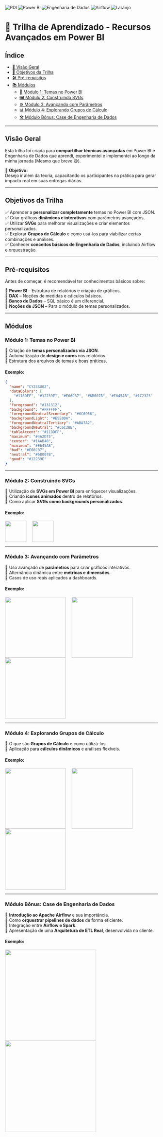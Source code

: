 ![PDI](https://img.shields.io/badge/PDI-purple)
![Power BI](https://img.shields.io/badge/Power_BI-yellow)
![Engenharia de Dados](https://img.shields.io/badge/Engenharia_de_Dados-blue)
![Airflow](https://img.shields.io/badge/Airflow-red)
![Laranjo](https://img.shields.io/badge/Laranjo-orange?logo=adguard&logoColor=white)

# 🚀 Trilha de Aprendizado - Recursos Avançados em Power BI

## Índice

- [📌 Visão Geral](#visão-geral)
- [🎯 Objetivos da Trilha](#objetivos-da-trilha)
- [🛠 Pré-requisitos](#pré-requisitos)
- [📚 Módulos](#módulos)
  - [🎨 Módulo 1: Temas no Power BI](#módulo-1-temas-no-power-bi)
  - [🖼️ Módulo 2: Construindo SVGs](#módulo-2-construindo-svgs)
  - [⚙️ Módulo 3: Avançando com Parâmetros](#módulo-3-avançando-com-parâmetros)
  - [📊 Módulo 4: Explorando Grupos de Cálculo](#módulo-4-explorando-grupos-de-cálculo)
  - [🛠️ Módulo Bônus: Case de Engenharia de Dados](#módulo-bônus-case-de-engenharia-de-dados)

---

## Visão Geral
Esta trilha foi criada para **compartilhar técnicas avançadas** em Power BI e Engenharia de Dados que aprendi, experimentei e implementei ao longo da minha jornada (Mesmo que breve 😅).  

**🚀 Objetivo:**  
Desejo ir além da teoria, capacitando os participantes na prática para gerar impacto real em suas entregas diárias.

---

## Objetivos da Trilha 
✅ Aprender a **personalizar completamente** temas no Power BI com JSON.  
✅ Criar gráficos **dinâmicos e interativos** com parâmetros avançados.  
✅ Utilizar **SVGs** para melhorar visualizações e criar elementos personalizados.  
✅ Explorar **Grupos de Cálculo** e como usá-los para viabilizar certas combinações e análises.  
✅ Conhecer **conceitos básicos de Engenharia de Dados**, incluindo Airflow e orquestração. 

---

## Pré-requisitos
Antes de começar, é recomendável ter conhecimentos básicos sobre:  

🔹 **Power BI** – Estrutura de relatórios e criação de gráficos.  
🔹 **DAX** – Noções de medidas e cálculos básicos.  
🔹 **Banco de Dados** – SQL básico é um diferencial.  
🔹 **Noções de JSON** – Para o módulo de temas personalizados.  

---

## Módulos

### Módulo 1: Temas no Power BI  
🔹 Criação de **temas personalizados via JSON**.  
🔹 Automatização de **design e cores** nos relatórios.  
🔹 Estrutura dos arquivos de temas e boas práticas.

#### Exemplo:
```json
{
  "name": "CY23SU02",
  "dataColors": [
    "#118DFF", "#12239E", "#E66C37", "#6B007B", "#E645AB", "#1C2325"
  ],
  "foreground": "#131312",
  "background": "#FFFFFF",
  "foregroundNeutralSecondary": "#6C6966",
  "backgroundLight": "#E5E0DA",
  "foregroundNeutralTertiary": "#ABA7A2",
  "backgroundNeutral": "#C6C2BE",
  "tableAccent": "#118DFF",
  "maximum": "#4A2D75",
  "center": "#1AAB40",
  "minimum": "#E645AB",
  "bad": "#E66C37",
  "neutral": "#6B007B",
  "good": "#12239E"
}
```
---

### Módulo 2: Construindo SVGs  
🔹 Utilização de **SVGs em Power BI** para enriquecer visualizações.  
🔹 Criando **ícones animados** dentro de relatórios.  
🔹 Como aplicar **SVGs como backgrounds personalizados**.

#### Exemplo:
<img src="./Svgs/iebt_logo.svg" height="70" style="margin-right: 20px;"><img src="./Svgs/music_icon.svg" height="70">

---

### Módulo 3: Avançando com Parâmetros  
🔹 Uso avançado de **parâmetros** para criar gráficos interativos.  
🔹 Alternância dinâmica entre **métricas e dimensões**.  
🔹 Casos de uso reais aplicados a dashboards.  

#### Exemplo:
<img src="./_Aux/Parametros1.png" height="200" style="margin-right: 20px;"><img src="./_Aux/Parametros2.png" height="200" style="margin-right: 20px;"><img src="./_Aux/Parametros3.png" height="200">

---

### Módulo 4: Explorando Grupos de Cálculo  
🔹 O que são **Grupos de Cálculo** e como utilizá-los.  
🔹 Aplicação para **cálculos dinâmicos** e análises flexíveis.  

#### Exemplo:
<img src="./_Aux/Grupo_Calculo1.png" height="200" style="margin-right: 20px;"><img src="./_Aux/Grupo_Calculo2.png" height="200" style="margin-right: 20px;"><img src="./_Aux/Grupo_Calculo3.png" height="200">

---

### Módulo Bônus: Case de Engenharia de Dados
🔹 **Introdução ao Apache Airflow** e sua importância.  
🔹 Como **orquestrar pipelines de dados** de forma eficiente.  
🔹 Integração entre **Airflow e Spark**.  
🔹 Apresentação de uma **Arquitetura de ETL Real**, desenvolvida no cliente.

#### Exemplo:
<img src="./_Aux/Airflow.png" height="300" style="margin-right: 20px;"><img src="./_Aux/Airflow2.png" height="300">